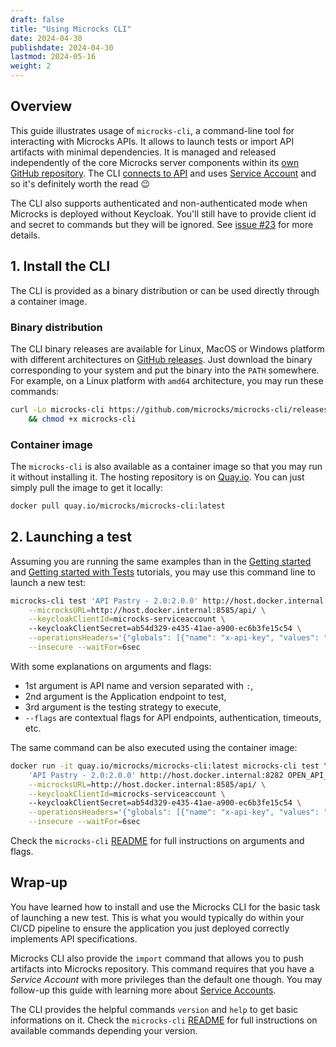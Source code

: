 ```yaml
---
draft: false
title: "Using Microcks CLI"
date: 2024-04-30
publishdate: 2024-04-30
lastmod: 2024-05-16
weight: 2
---
```


## Overview

This guide illustrates usage of `microcks-cli`, a command-line tool for interacting with Microcks APIs. It allows to launch tests or import API artifacts with minimal dependencies. It is managed and released independently of the core Microcks server components within its [own GitHub repository](https://github.com/microcks/microcks-cli). The CLI [connects to API](/documentation/guides/automation/api) and uses [Service Account](/documentation/explanations/service-account) and so it's definitely worth the read 😉

The CLI also supports authenticated and non-authenticated mode when Microcks is deployed without Keycloak. You'll still have to provide client id and secret to commands but they will be ignored. See [issue #23](https://github.com/microcks/microcks-cli/issues/23) for more details.

## 1. Install the CLI

The CLI is provided as a binary distribution or can be used directly through a container image.

### Binary distribution

The CLI binary releases are available for Linux, MacOS or Windows platform with different architectures on [GitHub releases](https://github.com/microcks/microcks-cli/releases). Just download the binary corresponding to your system and put the binary into the `PATH` somewhere. For example, on a Linux platform with `amd64` architecture, you may run these commands:

```sh
curl -Lo microcks-cli https://github.com/microcks/microcks-cli/releases/download/0.5.5/microcks-cli-darwin-amd64 \
    && chmod +x microcks-cli
```

### Container image

The `microcks-cli` is also available as a container image so that you may run it without installing it. The hosting repository is on [Quay.io](https://quay.io/repository/microcks/microcks-cli?tab=info). You can just simply pull the image to get it locally:

```sh
docker pull quay.io/microcks/microcks-cli:latest
```

## 2. Launching a test

Assuming you are running the same examples than in the [Getting started](/documentation/tutorials/getting-started) and [Getting started with Tests](/documentation/tutorials/getting-started-tests) tutorials, you may use this command line to launch a new test:

```sh
microcks-cli test 'API Pastry - 2.0:2.0.0' http://host.docker.internal:8282 OPEN_API_SCHEMA \
    --microcksURL=http://host.docker.internal:8585/api/ \
    --keycloakClientId=microcks-serviceaccount \ 
    --keycloakClientSecret=ab54d329-e435-41ae-a900-ec6b3fe15c54 \
    --operationsHeaders='{"globals": [{"name": "x-api-key", "values": "azertyuiop"}], "GET /pastries": [{"name": "x-trace-id", "values": "qsdfghjklm"}]}' \
    --insecure --waitFor=6sec
```

With some explanations on arguments and flags:
* 1st argument is API name and version separated with `:`,
* 2nd argument is the Application endpoint to test,
* 3rd argument is the testing strategy to execute,
* `--flags` are contextual flags for API endpoints, authentication, timeouts, etc.

The same command can be also executed using the container image:

```sh
docker run -it quay.io/microcks/microcks-cli:latest microcks-cli test \
    'API Pastry - 2.0:2.0.0' http://host.docker.internal:8282 OPEN_API_SCHEMA \
    --microcksURL=http://host.docker.internal:8585/api/ \
    --keycloakClientId=microcks-serviceaccount \ 
    --keycloakClientSecret=ab54d329-e435-41ae-a900-ec6b3fe15c54 \
    --operationsHeaders='{"globals": [{"name": "x-api-key", "values": "azertyuiop"}], "GET /pastries": [{"name": "x-trace-id", "values": "qsdfghjklm"}]}' \
    --insecure --waitFor=6sec
```

Check the `microcks-cli` [README](https://github.com/microcks/microcks-cli/blob/master/README.md) for full instructions on arguments and flags.

## Wrap-up

You have learned how to install and use the Microcks CLI for the basic task of launching a new test. This is what you would typically do within your CI/CD pipeline to ensure the application you just deployed correctly implements API specifications.

Microcks CLI also provide the `import` command that allows you to push artifacts into Microcks repository. This command requires that you have a *Service Account* with more privileges than the default one though. You may follow-up this guide with learning more about [Service Accounts](/documentation/explanations/service-account).

The CLI provides the helpful commands `version` and `help` to get basic informations on it. Check the `microcks-cli` [README](https://github.com/microcks/microcks-cli/blob/master/README.md) for full instructions on available commands depending your version.
